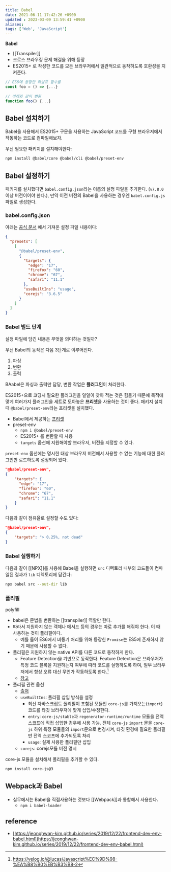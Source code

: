 ```yaml
---
title: Babel
date: 2021-06-11 17:42:26 +0900
updated : 2023-03-09 13:59:41 +0900
aliases:
tags: ['Web', 'JavaScript']
---
```


**Babel**

- [[Transpiler]]
- 크로스 브라우징 문제 해결을 위해 등장
- ES2015+ 로 작성한 코드를 모든 브라우저에서 일관적으로 동작하도록 호환성을 지켜준다.
```js
// ES6에 등장한 화살표 함수를
const foo = () => {...}
    
// 아래와 같이 변환
function foo() {...}
```
    

## Babel 설치하기

Babel을 사용해서 ES2015+ 구문을 사용하는 JavaScript 코드를 구형 브라우저에서 작동하는 코드로 컴파일해보자.

우선 필요한 패키지를 설치해야한다:
```bash
npm install @babel/core @babel/cli @babel/preset-env
```

## Babel 설정하기

패키지를 설치했다면 `babel.config.json`라는 이름의 설정 파일을 추가한다. (`v7.8.0` 이상 버전이어야 한다.), 만약 이전 버전의 Babel을 사용하는 경우엔 `babel.config.js` 파일로 생성한다.

### babel.config.json

아래는 [공식 문서](https://babeljs.io/docs/en/usage) 에서 가져온 설정 파일 내용이다:
```json
{
  "presets": [
    [
      "@babel/preset-env",
      {
        "targets": {
          "edge": "17",
          "firefox": "60",
          "chrome": "67",
          "safari": "11.1"
        },
        "useBuiltIns": "usage",
        "corejs": "3.6.5"
      }
    ]
  ]
}
```

### Babel 빌드 단계

설정 파일에 담긴 내용은 무엇을 의미하는 것일까?

우선 Babel의 동작은 다음 3단계로 이루어진다.

1. 파싱
2. 변환
3. 출력

BAabel은 파싱과 출력만 담당, 변환 작업은 **플러그인**이 처리한다.

ES2015+으로 코딩시 필요한 플러그인을 일일이 찾아 적는 것은 힘들기 때문에 목적에 맞게 여러가지 플러그인을 세트로 모아놓은 **프리셋**을 사용하는 것이 좋다. 패키지 설치 때 `@babel/preset-env`라는 프리셋을 설치했다.

- Babel에서 제공하는 [프리셋](https://babeljs.io/docs/en/presets)
- preset-env
  - `npm i @babel/preset-env`
  - ES2015+ 를 변환할 때 사용
  - `targets` 옵션에 지원해야할 브라우저, 버전을 지정할 수 있다.

`preset-env` 옵션에는 명시한 대상 브라우저 버전에서 사용할 수 없는 기능에 대한 플러그인만 로드하도록 설정되어 있다. 
```json
"@babel/preset-env",
{
	"targets": {
	  "edge": "17",
	  "firefox": "60",
	  "chrome": "67",
	  "safari": "11.1"
	}
}
```

다음과 같이 점유율로 설정할 수도 있다:
```json
"@babel/preset-env",
{
	"targets": "> 0.25%, not dead"
}
```
### Babel 실행하기

다음과 같이 [[NPX]]를 사용해 Babel을 실행하면 `src` 디렉토리 내부의 코드들이 컴파일된 결과가 `lib` 디렉토리에 담긴다:
```sh
npx babel src --out-dir lib
```


### 폴리필

polyfill

- babel은 문법을 변환하는 [[transpiler]] 역할만 한다. 
- 따라서 지원하지 않는 객체나 메서드 등의 경우는 따로 추가를 해줘야 한다. 이 때 사용하는 것이 폴리필이다.
	- 예를 들어 ES6에서 비동기 처리를 위해 등장한 `Promise`는 ES5에 존재하지 않기 때문에 사용할 수 없다.
- 폴리필은 지원하지 않는 native API를 다른 코드로 동작하게 한다.
	- Feature Detection을 기반으로 동작한다. Feature Detection은 브라우저가 특정 코드 블록을 지원하는지 여부에 따라 코드를 실행하도록 하여, 일부 브라우저에서 항상 오류 대신 무언가 작동하도록 한다.[^1]
	- [참고](https://gist.github.com/MiguelCastillo/38005792d33373f4d08c)
- 폴리필 관련 옵션
	- [출처](https://tech.kakao.com/2020/12/01/frontend-growth-02/)
	- `useBuiltIns`: 폴리필 삽입 방식을 설정
	  - 최신 자바스크립트 폴리필이 포함된 모듈인 `core-js`를 가져오는(`import`) 코드를 타깃 브라우저에 맞게 삽입/수정한다.
	  - `entry`: `core-js/stable`과 `regenerator-runtime/runtime` 모듈을 전역 스코프에 직접 삽입한 경우에 사용 가능. 전체 `core-js` `import` 문을 `core-js` 하위 특정 모듈들의 `import`문으로 변경시켜, 타깃 환경에 필요한 폴리필만 전역 스코프에 추가되도록 처리
	  - `usage`: 실제 사용한 폴리필만 삽입
  - `corejs`: corejs모듈 버전 명시

core-js 모듈을 설치해서 폴리필을 추가할 수 있다.
```sh
npm install core-js@3
```

## Webpack과 Babel

- 실무에서는 Babel을 직접사용하는 것보다 [[Webpack]]과 통합해서 사용한다.
  - `npm i babel-loader`

## reference

- [https://jeonghwan-kim.github.io/series/2019/12/22/frontend-dev-env-babel.html](https://jeonghwan-kim.github.io/series/2019/12/22/frontend-dev-env-babel.html)

[^1]: https://velog.io/@lucas/Javascript%EC%9D%98-%EA%B8%B0%EB%B3%B8-2